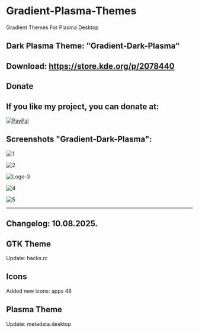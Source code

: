 # Gradient-Plasma-Themes
Gradient Themes For Plasma Desktop

Dark Plasma Theme: "Gradient-Dark-Plasma" 
----------------------------------------

Download: https://store.kde.org/p/2078440
-------------------------------------------



<html>
  <head>
    <meta charset="utf-8" />
  </head>
  <body>
    <h2>Donate</h2>
    <h2>If you like my project, you can donate at:</h2>
    <a href="https://www.paypal.com/paypalme/VesnaLazic">
    <img src="PayPal.png" alt="PayPal" />
    </a>
  </body>
</html>



Screenshots "Gradient-Dark-Plasma":
---------------------------------

![1](https://github.com/L4ki/Gradient-Plasma-Themes/assets/45247573/6cd60b0e-ebe7-4fe8-95b1-663cd958bb0d)

![2](https://github.com/L4ki/Gradient-Plasma-Themes/assets/45247573/1d60f07c-ab45-4583-8816-748af6c7acfd)

![Logo-3](https://github.com/L4ki/Gradient-Plasma-Themes/assets/45247573/63f7be3b-97e8-42af-bfe6-82c8e18c36a7)

![4](https://github.com/L4ki/Gradient-Plasma-Themes/assets/45247573/76898232-674b-486f-8833-37221cfcbd75)

![5](https://github.com/L4ki/Gradient-Plasma-Themes/assets/45247573/0fba5faf-0a18-4f81-9751-41554f5f4f66)


______________________________________

Changelog: 10.08.2025.
----------------------

GTK Theme
---------

Update: hacks.rc

Icons 
-----

Added new icons: apps 48

Plasma Theme
------------

Update: metadata.desktop












